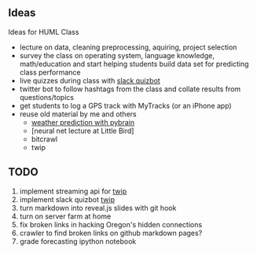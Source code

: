 ## Ideas

Ideas for HUML Class

- lecture on data, cleaning preprocessing, aquiring, project selection
- survey the class on operating system, language knowledge, math/education and start helping students build data set for predicting class performance
- live quizzes during class with [slack quizbot](https://github.com/codebyfire/slackquizbot)
- twitter bot to follow hashtags from the class and collate results from questions/topics
- get students to log a GPS track with MyTracks (or an iPhone app)
- reuse old material by me and others
  - [weather prediction with pybrain](http://slides.com/hobsonlane/pycon2015-predict-weather-with-pybrain#/)
  - [neural net lecture at Little Bird]
  - bitcrawl
  - twip

## TODO

1. implement streaming api for [twip](github.com/totalgood/twip)
2. implement slack quizbot [twip](https://github.com/codebyfire/slackquizbot)
3. turn markdown into reveal.js slides with git hook
4. turn on server farm at home
5. fix broken links in hacking Oregon's hidden connections
6. crawler to find broken links on github markdown pages?
7. grade forecasting ipython notebook
